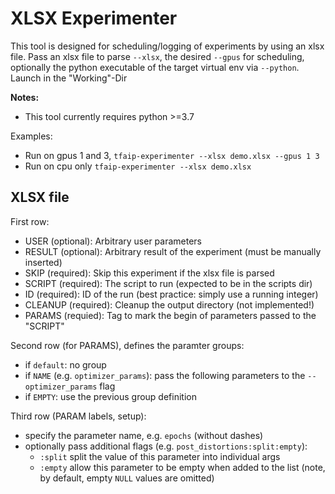 # XLSX Experimenter

This tool is designed for scheduling/logging of experiments by using an xlsx file.
Pass an xlsx file to parse `--xlsx`, the desired `--gpus` for scheduling, optionally the python executable of the target virtual env via `--python`.
Launch in the "Working"-Dir

**Notes:** 
* This tool currently requires python >=3.7

Examples:
* Run on gpus 1 and 3, `tfaip-experimenter --xlsx demo.xlsx --gpus 1 3`
* Run on cpu only `tfaip-experimenter --xlsx demo.xlsx`

## XLSX file

First row:
* USER (optional): Arbitrary user parameters
* RESULT (optional): Arbitrary result of the experiment (must be manually inserted)
* SKIP (required): Skip this experiment if the xlsx file is parsed
* SCRIPT (required): The script to run (expected to be in the scripts dir)
* ID (required): ID of the run (best practice: simply use a running integer)
* CLEANUP (required): Cleanup the output directory (not implemented!)
* PARAMS (requied): Tag to mark the begin of parameters passed to the "SCRIPT"

Second row (for PARAMS), defines the paramter groups:
* if `default`: no group
* if `NAME` (e.g. `optimizer_params`): pass the following parameters to the `--optimizer_params` flag
* if `EMPTY`: use the previous group definition

Third row (PARAM labels, setup):
* specify the parameter name, e.g. `epochs` (without dashes)
* optionally pass additional flags (e.g. `post_distortions:split:empty`):
  * `:split` split the value of this parameter into individual args
  * `:empty` allow this parameter to be empty when added to the list (note, by default, empty `NULL` values are omitted)
  
 

